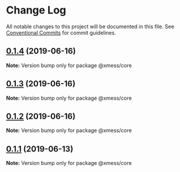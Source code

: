 # Change Log

All notable changes to this project will be documented in this file.
See [Conventional Commits](https://conventionalcommits.org) for commit guidelines.

## [0.1.4](https://github.com/ciklum-digital/xmess/compare/v0.1.3...v0.1.4) (2019-06-16)

**Note:** Version bump only for package @xmess/core





## [0.1.3](https://github.com/ciklum-digital/xmess/compare/v0.1.2...v0.1.3) (2019-06-16)

**Note:** Version bump only for package @xmess/core





## [0.1.2](https://github.com/ciklum-digital/xmess/compare/v0.1.1...v0.1.2) (2019-06-16)

**Note:** Version bump only for package @xmess/core





## [0.1.1](https://github.com/ciklum-digital/xmess/compare/v0.1.0...v0.1.1) (2019-06-13)

**Note:** Version bump only for package @xmess/core
